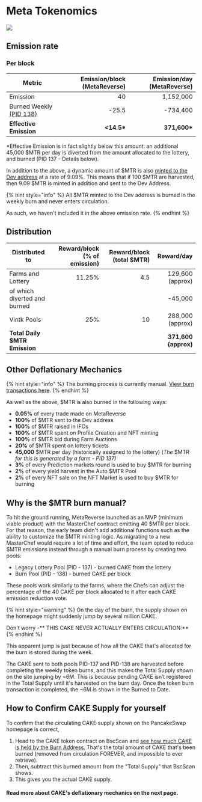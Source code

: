 # Meta Tokenomics

![](<../../.gitbook/assets/en (6).png>)

## **Emission rate** <a href="#emission-rate" id="emission-rate"></a>

### **Per block**

| **Metric**                                                                | **Emission/block (MetaReverse)** | **Emission/day (MetaReverse)** |
| ------------------------------------------------------------------------- | -------------------------------: | -----------------------------: |
| Emission                                                                  |                               40 |                      1,152,000 |
| Burned Weekly [(PID 138)](cake-tokenomics.md#why-is-the-cake-burn-manual) |                            -25.5 |                       -734,400 |
| **Effective Emission**                                                    |                      **<14.5\*** |                  **371,600\*** |

\*Effective Emission is in fact slightly below this amount: an additional 45,000 $MTR per day is diverted from the amount allocated to the lottery, and burned (PID 137 - Details below).

In addition to the above, a dynamic amount of $MTR is also [minted to the Dev address](https://bscscan.com/address/0xceba60280fb0ecd9a5a26a1552b90944770a4a0e#tokentxns) at a rate of 9.09%. This means that if 100 $MTR are harvested, then 9.09 $MTR is minted in addition and sent to the Dev Address.

{% hint style="info" %}
All $MTR minted to the Dev address is burned in the weekly burn and never enters circulation.

As such, we haven't included it in the above emission rate.
{% endhint %}

## Distribution <a href="#distribution" id="distribution"></a>

| Distributed to                | Reward/block (% of emission) | Reward/block (total $MTR) |           Reward/day |
| ----------------------------- | ---------------------------: | ------------------------: | -------------------: |
| Farms and Lottery             |                       11.25% |                       4.5 |     129,600 (approx) |
| of which diverted and burned  |                              |                           |              -45,000 |
| Vintk Pools                   |                          25% |                        10 |     288,000 (approx) |
| **Total Daily $MTR Emission** |                              |                           | **371,600 (approx)** |

## **Other Deflationary Mechanics** <a href="#other-deflationary-mechanics" id="other-deflationary-mechanics"></a>

{% hint style="info" %}
The burning process is currently manual. [View burn transactions here](https://bscscan.com/token/0x0e09fabb73bd3ade0a17ecc321fd13a19e81ce82?a=0x000000000000000000000000000000000000dead).
{% endhint %}

As well as the above, $MTR is also burned in the following ways:

* **0.05%** of every trade made on MetaReverse
* **100%** of $MTR sent to the Dev address
* **100%** of $MTR raised in IFOs
* **100%** of $MTR spent on Profile Creation and NFT minting
* **100%** of $MTR bid during Farm Auctions
* **20%** of $MTR spent on lottery tickets
* **45,000** $MTR per day (historically assigned to the lottery) (_The_ $MTR _for this is generated by a farm - PID 137)_
* **3%** of every Prediction markets round is used to buy $MTR for burning
* **2%** of every yield harvest in the Auto $MTR Pool
* **2%** of every NFT sale on the NFT Market is used to buy $MTR for burning

## Why is the $MTR burn manual?

To hit the ground running, MetaReverse launched as an MVP (minimum viable product) with the MasterChef contract emitting 40 $MTR per block. For that reason, the early team didn't add additional functions such as the ability to customize the $MTR minting logic. As migrating to a new MasterChef would require a lot of time and effort, the team opted to reduce $MTR emissions instead through a manual burn process by creating two pools:

* Legacy Lottery Pool (PID - 137) - burned CAKE from the lottery
* Burn Pool (PID - 138) - burned CAKE per block

These pools work similarly to the farms, where the Chefs can adjust the percentage of the 40 CAKE per block allocated to it after each CAKE emission reduction vote.

{% hint style="warning" %}
On the day of the burn, the supply shown on the homepage might suddenly jump by several million CAKE.

Don't worry -\*\* THIS CAKE NEVER ACTUALLY ENTERS CIRCULATION:\*\*
{% endhint %}

This apparent jump is just because of how all the CAKE that's allocated for the burn is stored during the week.

The CAKE sent to both pools PID-137 and PID-138 are harvested before completing the weekly token burns, and this makes the Total Supply shown on the site jumping by \~6M. This is because pending CAKE isn’t registered in the Total Supply until it's harvested on the burn day. Once the token burn transaction is completed, the \~6M is shown in the Burned to Date.

## How to Confirm CAKE Supply for yourself

To confirm that the circulating CAKE supply shown on the PancakeSwap homepage is correct,

1. Head to the CAKE token contract on BscScan and [see how much CAKE is held by the Burn Address.](https://bscscan.com/token/0x0e09fabb73bd3ade0a17ecc321fd13a19e81ce82#balances) That's the total amount of CAKE that's been burned (removed from circulation FOREVER, and impossible to ever retrieve).
2. Then, subtract this burned amount from the "Total Supply" that BscScan shows.
3. This gives you the actual CAKE supply.

#### **Read more about CAKE's deflationary mechanics on the next page.** <a href="#read-more-about-cakes-deflationary-mechanics-on-the-next-page" id="read-more-about-cakes-deflationary-mechanics-on-the-next-page"></a>
